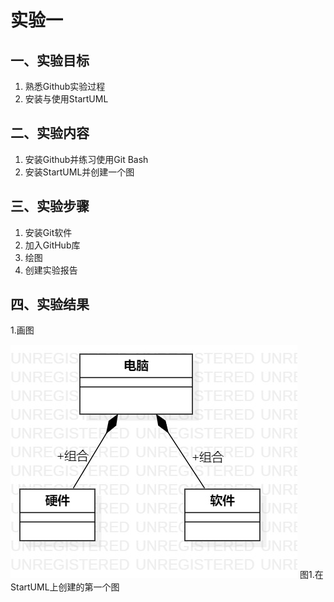 # 实验一

## 一、实验目标

1. 熟悉Github实验过程
2. 安装与使用StartUML

## 二、实验内容

1. 安装Github并练习使用Git Bash
2. 安装StartUML并创建一个图

## 三、实验步骤

1. 安装Git软件
2. 加入GitHub库
3. 绘图
4. 创建实验报告

## 四、实验结果
1.画图

![第一个UML图](./model1.jpg)
图1.在StartUML上创建的第一个图

